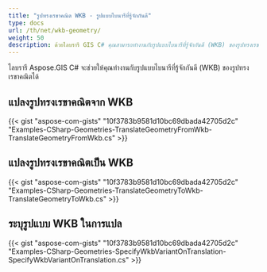 ```yaml
---
title: "รูปทรงเรขาคณิต WKB - รูปแบบไบนารีที่รู้จักกันดี"
type: docs
url: /th/net/wkb-geometry/
weight: 50
description: ด้วยไลบรารี GIS C# คุณสามารถทำงานกับรูปแบบไบนารีที่รู้จักกันดี (WKB) ของรูปทรงเรขาคณิต และแปลเป็นหรือจาก WKB ได้
---
```


ไลบรารี Aspose.GIS C# จะช่วยให้คุณทำงานกับรูปแบบไบนารีที่รู้จักกันดี (WKB) ของรูปทรงเรขาคณิตได้

## **แปลงรูปทรงเรขาคณิตจาก WKB**
{{< gist "aspose-com-gists" "10f3783b9581d10bc69dbada42705d2c" "Examples-CSharp-Geometries-TranslateGeometryFromWkb-TranslateGeometryFromWkb.cs" >}}
## **แปลงรูปทรงเรขาคณิตเป็น WKB**
{{< gist "aspose-com-gists" "10f3783b9581d10bc69dbada42705d2c" "Examples-CSharp-Geometries-TranslateGeometryToWkb-TranslateGeometryToWkb.cs" >}}
## **ระบุรูปแบบ WKB ในการแปล**
{{< gist "aspose-com-gists" "10f3783b9581d10bc69dbada42705d2c" "Examples-CSharp-Geometries-SpecifyWkbVariantOnTranslation-SpecifyWkbVariantOnTranslation.cs" >}}
